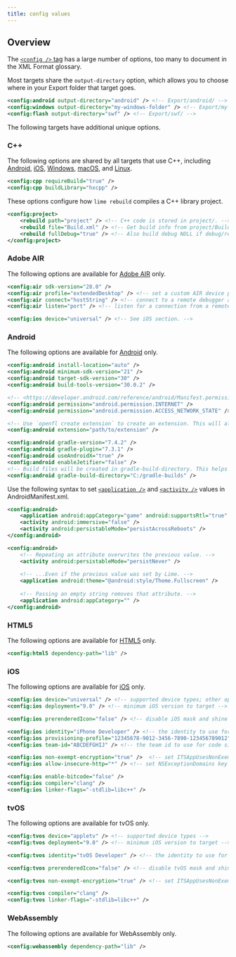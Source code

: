 ```yaml
---
title: config values
---
```


## Overview

The [`<config />` tag](/docs/project-files/xml-format/#config) has a large number of options, too many to document in the XML Format glossary.

Most targets share the `output-directory` option, which allows you to choose where in your Export folder that target goes.

```xml
<config:android output-directory="android" /> <!-- Export/android/ -->
<config:windows output-directory="my-windows-folder" /> <!-- Export/my-windows-folder/ -->
<config:flash output-directory="swf" /> <!-- Export/swf/ -->
```

The following targets have additional unique options.

### C++

The following options are shared by all targets that use C++, including [Android](../../../advanced-setup/android/), [iOS](../../../advanced-setup/ios/), [Windows](../../../advanced-setup/windows/), [macOS](../../../advanced-setup/macos/), and [Linux](../../../advanced-setup/linux/).

```xml
<config:cpp requireBuild="true" />
<config:cpp buildLibrary="hxcpp" />
```

These options configure how `lime rebuild` compiles a C++ library project.

```xml
<config:project>
	<rebuild path="project" /> <!-- C++ code is stored in project/. -->
	<rebuild file="Build.xml" /> <!-- Get build info from project/Build.xml. -->
	<rebuild fullDebug="true" /> <!-- Also build debug NDLL if debug/release not specified. -->
</config:project>
```

### Adobe AIR

The following options are available for [Adobe AIR](../../../advanced-setup/air/) only.

```xml
<config:air sdk-version="28.0" />
<config:air profile="extendedDesktop" /> <!-- set a custom AIR device profile -->
<config:air connect="hostString" /> <!-- connect to a remote debugger at the specified host -->
<config:air listen="port" /> <!-- listen for a connection from a remote debugger on the specified port  -->

<config:ios device="universal" /> <!-- See iOS section. -->
```

### Android

The following options are available for [Android](../../../advanced-setup/android/) only.

```xml
<config:android install-location="auto" />
<config:android minimum-sdk-version="21" />
<config:android target-sdk-version="30" />
<config:android build-tools-version="30.0.2" />

<!-- <https://developer.android.com/reference/android/Manifest.permission.html> -->
<config:android permission="android.permission.INTERNET" />
<config:android permission="android.permission.ACCESS_NETWORK_STATE" />

<!-- Use `openfl create extension` to create an extension. This will also generate the correct config tag. -->
<config:android extension="path/to/extension" />

<config:android gradle-version="7.4.2" />
<config:android gradle-plugin="7.3.1" />
<config:android useAndroidX="true" />
<config:android enableJetifier="false" />
<!-- Build files will be created in gradle-build-directory. This helps work around Windows's file path length limit, and shouldn't be needed unless you run into that limit. -->
<config:android gradle-build-directory="C:/gradle-builds" />
```

Use the following syntax to set [`<application />`](https://developer.android.com/guide/topics/manifest/application-element) and [`<activity />`](https://developer.android.com/guide/topics/manifest/activity-element) values in AndroidManifest.xml.

```xml
<config:android>
	<application android:appCategory="game" android:supportsRtl="true" />
	<activity android:immersive="false" />
	<activity android:persistableMode="persistAcrossReboots" />
</config:android>

<config:android>
	<!-- Repeating an attribute overwrites the previous value. -->
	<activity android:persistableMode="persistNever" />
	
	<!-- ...Even if the previous value was set by Lime. -->
	<application android:theme="@android:style/Theme.Fullscreen" />
	
	<!-- Passing an empty string removes that attribute. -->
	<application android:appCategory="" />
</config:android>
```

### HTML5

The following options are available for [HTML5](../../../advanced-setup/html5/) only.

```xml
<config:html5 dependency-path="lib" />
```

### iOS

The following options are available for [iOS](../../../advanced-setup/ios/) only.

```xml
<config:ios device="universal" /> <!-- supported device types; other options: "iphone", "ipad" -->
<config:ios deployment="9.0" /> <!-- minimum iOS version to target -->

<config:ios prerenderedIcon="false" /> <!-- disable iOS mask and shine effect on icon -->

<config:ios identity="iPhone Developer" /> <!-- the identity to use for code signing -->
<config:ios provisioning-profile="12345678-9012-3456-7890-123456789012" /> <!-- the provisioning profile to use for code signing -->
<config:ios team-id="ABCDEFGHIJ" /> <!-- the team id to use for code signing -->

<config:ios non-exempt-encryption="true" />  <!-- set ITSAppUsesNonExemptEncryption key in Info.plist -->
<config:ios allow-insecure-http="*" /> <!-- set NSExceptionDomains key in Info.plist -->

<config:ios enable-bitcode="false" />
<config:ios compiler="clang" />
<config:ios linker-flags="-stdlib=libc++" />
```

### tvOS

The following options are available for tvOS only.

```xml
<config:tvos device="appletv" /> <!-- supported device types -->
<config:tvos deployment="9.0" /> <!-- minimum iOS version to target -->

<config:tvos identity="tvOS Developer" /> <!-- the identity to use for code signing -->

<config:tvos prerenderedIcon="false" /> <!-- disable tvOS mask and shine effect on icon -->

<config:tvos non-exempt-encryption="true" /> <!-- set ITSAppUsesNonExemptEncryption key in Info.plist -->

<config:tvos compiler="clang" />
<config:tvos linker-flags="-stdlib=libc++" />
```

### WebAssembly

The following options are available for WebAssembly only.

```xml
<config:webassembly dependency-path="lib" />
```

